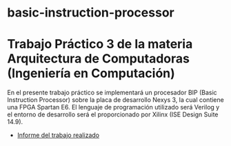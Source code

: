 # basic-instruction-processor

Trabajo Práctico 3 de la materia Arquitectura de Computadoras (Ingeniería en Computación)
========================

En el presente trabajo práctico se implementará un procesador BIP (Basic Instruction
Processor) sobre la placa de desarrollo Nexys 3, la cual contiene una FPGA Spartan E6.
El lenguaje de programación utilizado será Verilog y el entorno de desarrollo será el
proporcionado por Xilinx (ISE Design Suite 14.9).

 - [Informe del trabajo realizado](https://github.com/Agustincou/basic-instruction-processor/blob/master/InformeTP3.pdf)
